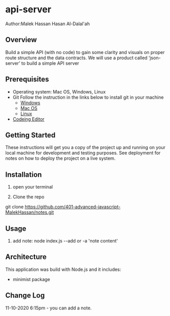 # api-server

Author:Malek Hassan Hasan Al-Dalal'ah

## Overview

Build a simple API (with no code) to gain some clarity and visuals on proper route structure and the data contracts. We will use a product called ‘json-server’ to build a simple API server

## Prerequisites

- Operating system: Mac OS, Windows, Linux
- Git
  Follow the instruction in the links below to install git in your machine
  - [Windows](https://git-scm.com/download/win)
  - [Mac OS](https://git-scm.com/download/mac)
  - [Linux](https://git-scm.com/download/linux)
- [Codeing Editor](https://www.wpbeginner.com/showcase/12-best-code-editors-for-mac-and-windows-for-editing-wordpress-files/)

## Getting Started

These instructions will get you a copy of the project up and running on your local machine for development and testing purposes. See deployment for notes on how to deploy the project on a live system.

## Installation

1. open your terminal

2. Clone the repo

git clone https://github.com/401-advanced-javascript-MalekHassan/notes.git

## Usage

1. add note:
   node index.js --add or -a 'note content'

## Architecture

This application was build with Node.js and it includes:

- minimist package

## Change Log

11-10-2020 6:15pm - you can add a note.
